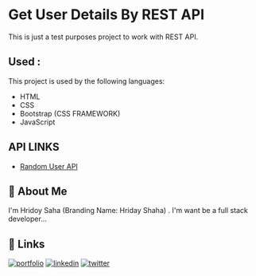 # Get User Details By REST API

This is just a test purposes project to work with REST API.

## Used :

This project is used by the following languages:

- HTML
- CSS
- Bootstrap (CSS FRAMEWORK)
- JavaScript

## API LINKS

- [Random User API](https://randomuser.me/)

## 🚀 About Me

I'm Hridoy Saha (Branding Name: Hriday Shaha) . I'm want be a full stack developer...

## 🔗 Links

[![portfolio](https://img.shields.io/badge/my_portfolio-000?style=for-the-badge&logo=ko-fi&logoColor=white)](https://hridayshaha.com/)
[![linkedin](https://img.shields.io/badge/linkedin-0A66C2?style=for-the-badge&logo=linkedin&logoColor=white)](https://www.linkedin.com//in/hridayshaha/)
[![twitter](https://img.shields.io/badge/twitter-1DA1F2?style=for-the-badge&logo=twitter&logoColor=white)](https://twitter.com/shaha_hriday)
